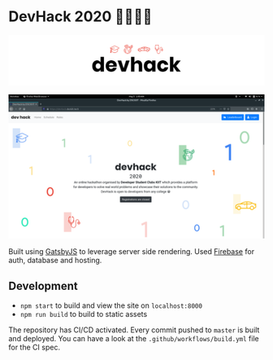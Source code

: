 # DevHack 2020 🧑🏻‍🚀🚀

![](screenshots/header.png)

![](screenshots/a.png)

Built using [GatsbyJS](https://www.gatsbyjs.org/) to leverage server side rendering. Used [Firebase](https://firebase.google.com/) for auth, database and hosting.

## Development

* `npm start` to build and view the site on `localhost:8000`
* `npm run build` to build to static assets

The repository has CI/CD activated. Every commit pushed to `master` is built and deployed. You can have a look 
at the `.github/workflows/build.yml` file for the CI spec.